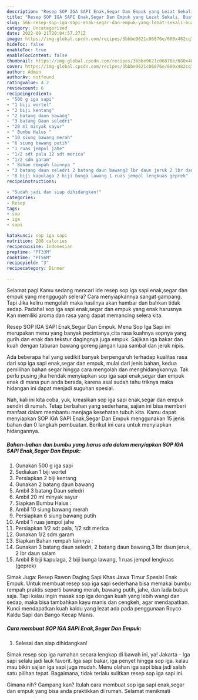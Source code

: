 ```yaml
---
description: "Resep SOP IGA SAPI Enak,Segar Dan Empuk yang Lezat Sekali, Buat Buka Puasa Enak"
title: "Resep SOP IGA SAPI Enak,Segar Dan Empuk yang Lezat Sekali, Buat Buka Puasa Enak"
slug: 566-resep-sop-iga-sapi-enak-segar-dan-empuk-yang-lezat-sekali-buat-buka-puasa-enak
category: Uncategorized
date: 2022-09-21T20:04:57.271Z
image: https://img-global.cpcdn.com/recipes/3bbbe9621c06876e/680x482cq70/sop-iga-sapi-enaksegar-dan-empuk-foto-resep-utama.jpg
hideToc: false
enableToc: true
enableTocContent: false
thumbnail: https://img-global.cpcdn.com/recipes/3bbbe9621c06876e/680x482cq70/sop-iga-sapi-enaksegar-dan-empuk-foto-resep-utama.jpg
cover: https://img-global.cpcdn.com/recipes/3bbbe9621c06876e/680x482cq70/sop-iga-sapi-enaksegar-dan-empuk-foto-resep-utama.jpg
author: Admin
authorAv: notfound
ratingvalue: 4.2
reviewcount: 6
recipeingredient:
- "500 g iga sapi"
- "1 biji wortel"
- "2 biji kentang"
- "2 batang daun bawang"
- "3 batang Daun seledri"
- "20 ml minyak sayur"
- " Bumbu Halus "
- "10 siung bawang merah"
- "6 siung bawang putih"
- "1 ruas jempol jahe"
- "1/2 sdt pala 12 sdt merica"
- "1/2 sdm garam"
- " Bahan rempah lainnya "
- "3 batang daun seledri 2 batang daun bawang3 lbr daun jeruk 2 lbr daun salam"
- "8 biji kapulaga 2 biji bunga lawang 1 ruas jempol lengkuas geprek"
recipeinstructions:

- "Sudah jadi dan siap dihidangkan!"
categories:
- Resep
tags:
- sop
- iga
- sapi

katakunci: sop iga sapi 
nutrition: 208 calories
recipecuisine: Indonesian
preptime: "PT33M"
cooktime: "PT56M"
recipeyield: "3"
recipecategory: Dinner

---
```



Selamat pagi Kamu sedang mencari ide resep sop iga sapi enak,segar dan empuk yang menggugah selera? Cara menyiapkannya sangat gampang. Tapi Jika keliru mengolah maka hasilnya akan hambar dan bahkan tidak sedap. Padahal sop iga sapi enak,segar dan empuk yang enak harusnya Kan memiliki aroma dan rasa yang dapat memancing selera kita.


Resep SOP IGA SAPI Enak,Segar Dan Empuk. Menu Sop Iga Sapi ini merupakan menu yang banyak pecintanya,cita rasa kuahnya sopnya yang gurih dan enak dan tekstur dagingnya juga empuk. Sajikan iga bakar dan kuah dengan taburan bawang goreng jangan lupa sambal dan jeruk nipis.

Ada beberapa hal yang sedikit banyak berpengaruh terhadap kualitas rasa dari sop iga sapi enak,segar dan empuk, mulai dari jenis bahan, kedua pemilihan bahan segar hingga cara mengolah dan menghidangkannya. Tak perlu pusing jika hendak menyiapkan sop iga sapi enak,segar dan empuk enak di mana pun anda berada, karena asal sudah tahu triknya maka hidangan ini dapat menjadi suguhan spesial.


Nah, kali ini kita coba, yuk, kreasikan sop iga sapi enak,segar dan empuk sendiri di rumah. Tetap berbahan yang sederhana, sajian ini bisa memberi manfaat dalam membantu menjaga kesehatan tubuh kita. Kamu dapat menyiapkan SOP IGA SAPI Enak,Segar Dan Empuk menggunakan 15 jenis bahan dan 0 langkah pembuatan. Berikut ini cara untuk menyiapkan hidangannya.

<!--inarticleads1-->

##### Bahan-bahan dan bumbu yang harus ada dalam menyiapkan SOP IGA SAPI Enak,Segar Dan Empuk:

1. Gunakan 500 g iga sapi
1. Sediakan 1 biji wortel
1. Persiapkan 2 biji kentang
1. Gunakan 2 batang daun bawang
1. Ambil 3 batang Daun seledri
1. Ambil 20 ml minyak sayur
1. Siapkan  Bumbu Halus :
1. Ambil 10 siung bawang merah
1. Persiapkan 6 siung bawang putih
1. Ambil 1 ruas jempol jahe
1. Persiapkan 1/2 sdt pala, 1/2 sdt merica
1. Gunakan 1/2 sdm garam
1. Siapkan  Bahan rempah lainnya :
1. Gunakan 3 batang daun seledri, 2 batang daun bawang,3 lbr daun jeruk, 2 lbr daun salam
1. Ambil 8 biji kapulaga, 2 biji bunga lawang, 1 ruas jempol lengkuas (geprek)


Simak Juga: Resep Rawon Daging Sapi Khas Jawa Timur Spesial Enak Empuk. Untuk membuat resep sop iga sapi sederhana bisa memakai bumbu rempah praktis seperti bawang merah, bawang putih, jahe, dan lada bubuk saja. Tapi kalau ingin masak sop iga dengan kuah yang lebih wangi dan sedap, maka bisa tambahkan kayu manis dan cengkeh, agar mendapatkan. Kunci mendapatkan kuah kaldu yang lezat ada pada penggunaan Royco Kaldu Sapi dan Bango Kecap Manis. 

<!--inarticleads2-->

##### Cara membuat SOP IGA SAPI Enak,Segar Dan Empuk:


1. Selesai dan siap dihidangkan!

Simak resep sop iga rumahan secara lengkap di bawah ini, ya! Jakarta - Iga sapi selalu jadi lauk favorit. Iga sapi bakar, iga penyet hingga sop iga. kalau mau bikin sajian iga sapi juga mudah. Menu olahan iga sapi bisa jadi salah satu pilihan tepat. Bagaimana, tidak terlalu sulitkan resep sop iga sapi ini. 

Gimana nih? Gampang kan? Itulah cara membuat sop iga sapi enak,segar dan empuk yang bisa anda praktikkan di rumah. Selamat menikmati
